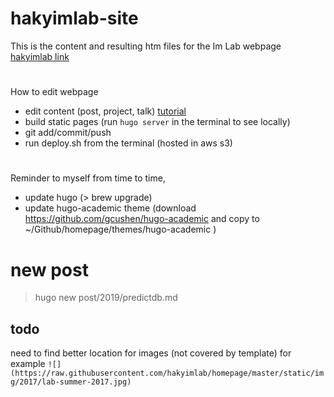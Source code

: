# hakyimlab-site

This is the content and resulting htm files for the Im Lab webpage [hakyimlab link](http://hakyimlab.org)


#
How to edit webpage
- edit content (post, project, talk) [tutorial](https://sourcethemes.com/academic/#posts)
- build static pages (run `hugo server` in the terminal to see locally)
- git add/commit/push
- run deploy.sh from the terminal (hosted in aws s3)

#
Reminder to myself from time to time,
- update hugo (> brew upgrade)
- update hugo-academic theme (download https://github.com/gcushen/hugo-academic and copy to ~/Github/homepage/themes/hugo-academic
)


# new post
> hugo new post/2019/predictdb.md

## todo
need to find better location for images (not covered by template)
for example
`![](https://raw.githubusercontent.com/hakyimlab/homepage/master/static/img/2017/lab-summer-2017.jpg)`
